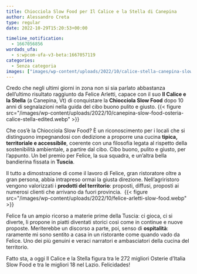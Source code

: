 ```yaml
---
title: Chiocciola Slow Food per Il Calice e la Stella di Canepina
author: Alessandro Creta
type: regular
date: 2022-10-29T15:20:53+00:00

timeline_notification:
  - 1667056856
wordads_ufa:
  - s:wpcom-ufa-v3-beta:1667057119
categories:
  - Senza categoria
images: ["images/wp-content/uploads/2022/10/calice-stella-canepina-slow-food.webp"]
---
```

 

Credo che negli ultimi giorni in zona non si sia parlato abbastanza dell’ultimo risultato raggiunto da Felice Arletti, capace con il suo **Il Calice e la Stella** (a Canepina, Vt) di conquistare la **Chiocciola Slow Food** dopo 10 anni di segnalazioni nella guida del cibo buono pulito e giusto. 
{{< figure src="/images/wp-content/uploads/2022/10/canepina-slow-food-osteria-calice-stella-edited.webp" >}}
 

Che cos’è la Chiocciola Slow Food? È un riconoscimento per i locali che si distinguono impegnandosi con dedizione a proporre una cucina **tipica, territoriale e accessibile**, coerente con una filosofia legata al rispetto della sostenibilità ambientale, a partire dal cibo. Cibo buono, pulito e giusto, per l’appunto. Un bel premio per Felice, la sua squadra, e un’altra bella bandierina fissata in **Tuscia**. 

Il tutto a dimostrazione di come il lavoro di Felice, gran ristoratore oltre a gran persona, abbia intrapreso ormai la giusta direzione. Nell’agriristoro vengono valorizzati i **prodotti del territorio**: proposti, diffusi, proposti ai numerosi clienti che arrivano da fuori provincia. 
{{< figure src="/images/wp-content/uploads/2022/10/felice-arletti-slow-food.webp" >}}
 

Felice fa un ampio ricorso a materie prime della Tuscia: ci gioca, ci si diverte, li propone in piatti diventati storici così come in continue e nuove proposte. Meriterebbe un discorso a parte, poi, senso di **ospitalità**: raramente mi sono sentito a casa in un ristorante come quando vado da Felice. Uno dei più genuini e veraci narratori e ambasciatori della cucina del territorio.

Fatto sta, a oggi Il Calice e la Stella figura tra le 272 migliori Osterie d&#8217;Italia Slow Food e tra le migliori 18 nel Lazio. Felicidades!
